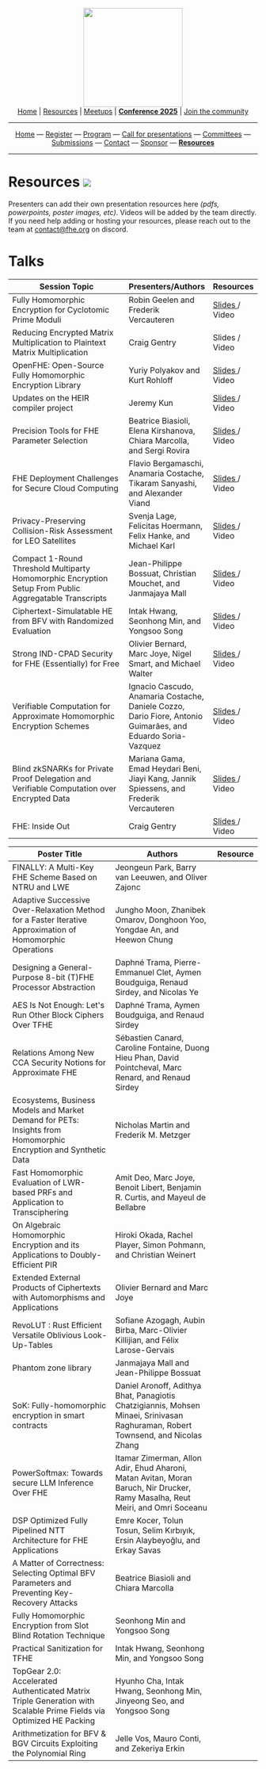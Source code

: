 <!-- Main header navigation -->
<p align="center">
  <img width="200" src="https://user-images.githubusercontent.com/5758427/180978488-db825482-5a58-4c7c-9589-c494a6f0be04.png"><br/>
  <a href="https://fhe-org.github.io">Home</a> | <a href="https://fhe-org.github.io/resources">Resources</a> | <a href="https://fhe-org.github.io/meetups/">Meetups</a> | <a href="https://fhe-org.github.io/conferences/conference-2025/"><b>Conference 2025</b></a> | <a href="https://fhe-org.github.io/community">Join the community</a>
</p>
<hr/>
<!-- /Main header navigation -->

<!-- Header conference 2025 links -->
<p align="center">
  <a href="https://fhe-org.github.io/conferences/conference-2025/">Home</a>
  —
  <a href="https://lu.ma/fhe-org-conference-2025-tickets">Register</a>
  —
  <a href="https://fhe-org.github.io/conferences/conference-2025/program">Program</a>
  —
  <a href="https://fhe-org.github.io/conferences/conference-2025/call-for-presentations">Call for presentations</a>
  —
  <a href="https://fhe-org.github.io/conferences/conference-2025/committees">Committees</a>
  —
  <a href="https://fhe-org.github.io/conferences/conference-2025/submissions">Submissions</a>
  —
  <a href="https://fhe-org.github.io/conferences/conference-2025/contact">Contact</a>
  —
  <a href="https://fhe-org.github.io/conferences/conference-2025/sponsor">Sponsor</a>
  —
  <a href="https://fhe-org.github.io/conferences/conference-2025/resources"><b>Resources</b></a>
</p>
<hr/>
<!-- /Header conference 2025 links -->



# Resources [<img src="https://img.shields.io/badge/Edit%20this%20page%20on-Github-lightgrey?style=flat-square">](https://github.com/FHE-org/fhe-org.github.io/edit/main/conferences/conference-2023/resources.md)

Presenters can add their own presentation resources here *(pdfs, powerpoints, poster images, etc)*. Videos will be added by the team directly. If you need help adding or hosting your resources, please reach out to the team at contact@fhe.org on discord.

# Talks

<table>
<thead>
  <tr>
      <th data-sortas="case-insensitive" width="50%">Session Topic</th>
      <th data-sortas="case-insensitive">Presenters/Authors</th>
      <th data-sortas="case-insensitive">Resources</th>
  </tr>
</thead>

<tr>
    <td>Fully Homomorphic Encryption for Cyclotomic Prime Moduli</td>
    <td>Robin Geelen and Frederik Vercauteren</td>
    <td>
      <a href="https://github.com/user-attachments/files/19463977/FHE_org_GBFV.pdf">
        Slides
      </a> /
      <a>
        Video
      </a>
   </td>
</tr>



<tr>
    <td>Reducing Encrypted Matrix Multiplication to Plaintext Matrix Multiplication</td>
    <td>Craig Gentry</td>
    <td>
      <a>
        Slides
      </a> / 
      <a>
        Video
      </a>
   </td>
</tr>



<tr>
    <td>OpenFHE: Open-Source Fully Homomorphic Encryption Library</td>
    <td>Yuriy Polyakov and Kurt Rohloff</td>
    <td>
      <a href="https://github.com/user-attachments/files/19475930/OPENFHE-2025.pdf">
        Slides
      </a> /
      <a>
        Video
      </a>
   </td>
</tr>



<tr>
    <td>Updates on the HEIR compiler project</td>
    <td>Jeremy Kun</td>
    <td>
      <a href="https://github.com/user-attachments/files/19464051/HEIR.Community.Update.2025-1.pdf">
        Slides
      </a> /
      <a>
        Video
      </a>
   </td>
</tr>


<tr>
    <td>Precision Tools for FHE Parameter Selection</td>
    <td>Beatrice Biasioli, Elena Kirshanova, Chiara Marcolla, and Sergi Rovira</td>
    <td>
      <a href="https://github.com/user-attachments/files/19464088/slides_tool_security.pdf">
        Slides
      </a> /
      <a>
        Video
      </a>
   </td>
</tr>

<tr>
    <td>FHE Deployment Challenges for Secure Cloud Computing</td>
    <td>Flavio Bergamaschi, Anamaria Costache, Tikaram Sanyashi, and Alexander Viand</td>
    <td>
      <a href="https://github.com/user-attachments/files/19464129/FHE.Deployment.Challenges.-.final.draft.3.pdf">
        Slides
      </a> /
      <a>
        Video
      </a>
   </td>
</tr>


<tr>
    <td>Privacy-Preserving Collision-Risk Assessment for LEO Satellites</td>
    <td>Svenja Lage, Felicitas Hoermann, Felix Hanke, and Michael Karl</td>
    <td>
      <a href="https://github.com/user-attachments/files/19464144/Privacy-Prserving_Collision-Risk_Assessment_for_LEO_Satellites.pdf">
        Slides 
      </a> /
      <a>
        Video
      </a>
   </td>
</tr>



<tr>
    <td>Compact 1-Round Threshold Multiparty Homomorphic Encryption Setup From Public Aggregatable Transcripts</td>
    <td>Jean-Philippe Bossuat, Christian Mouchet, and Janmajaya Mall</td>
    <td>
      <a href="https://github.com/user-attachments/files/19464170/1425_Bossuat_Bouchet_Mall.pdf">
        Slides 
      </a> /
      <a>
        Video
      </a>
   </td>
</tr>




<tr>
    <td>Ciphertext-Simulatable HE from BFV with Randomized Evaluation</td>
    <td>Intak Hwang, Seonhong Min, and Yongsoo Song</td>
    <td>
      <a href="https://github.com/user-attachments/files/19464485/FHEorg.SimCT.final.2.pdf">
        Slides
      </a> /
      <a>
        Video
      </a>
   </td>
</tr>


<tr>
    <td>Strong IND-CPAD Security for FHE (Essentially) for Free</td>
    <td>Olivier Bernard, Marc Joye, Nigel Smart, and Michael Walter</td>
    <td>
      <a href="https://github.com/user-attachments/files/19464405/1545_JOYE.pdf">
        Slides
      </a> /
      <a>
        Video
      </a>
   </td>
</tr>


<tr>
    <td>Verifiable Computation for Approximate Homomorphic Encryption Schemes</td>
    <td>Ignacio Cascudo, Anamaria Costache, Daniele Cozzo, Dario Fiore, Antonio Guimarães, and Eduardo Soria-Vazquez</td>
    <td>
      <a href="https://github.com/user-attachments/files/19464429/1610_Guimaraes.pdf">
        Slides
      </a> /
      <a>
        Video
      </a>
   </td>
</tr>



<tr>
    <td>Blind zkSNARKs for Private Proof Delegation and Verifiable Computation over Encrypted Data</td>
    <td>Mariana Gama, Emad Heydari Beni, Jiayi Kang, Jannik Spiessens, and Frederik Vercauteren</td>
    <td>
      <a href="https://github.com/user-attachments/files/19464447/1635_KANG.pdf">
        Slides
      </a> /
      <a>
        Video
      </a>
   </td>
</tr>


<tr>
    <td>FHE: Inside Out </td>
    <td>Craig Gentry</td>
    <td>
      <a href="https://github.com/user-attachments/files/19464528/FHE.org.Keynote.Craig.pdf">
        Slides
      </a> /
        <a>
        Video
        </a>
   </td>
</tr>

</table>



| Poster Title | Authors | Resource |
|------------|---------|--------|
| FINALLY: A Multi-Key FHE Scheme Based on NTRU and LWE | Jeongeun Park, Barry van Leeuwen, and Oliver Zajonc | |
| Adaptive Successive Over-Relaxation Method for a Faster Iterative Approximation of Homomorphic Operations | Jungho Moon, Zhanibek Omarov, Donghoon Yoo, Yongdae An, and Heewon Chung |
| Designing a General-Purpose 8-bit (T)FHE Processor Abstraction | Daphné Trama, Pierre-Emmanuel Clet, Aymen Boudguiga, Renaud Sirdey, and Nicolas Ye |
| AES Is Not Enough: Let's Run Other Block Ciphers Over TFHE | Daphné Trama, Aymen Boudguiga, and Renaud Sirdey |
| Relations Among New CCA Security Notions for Approximate FHE | Sébastien Canard, Caroline Fontaine, Duong Hieu Phan, David Pointcheval, Marc Renard, and Renaud Sirdey |
| Ecosystems, Business Models and Market Demand for PETs: Insights from Homomorphic Encryption and Synthetic Data | Nicholas Martin and Frederik M. Metzger |
| Fast Homomorphic Evaluation of LWR-based PRFs and Application to Transciphering | Amit Deo, Marc Joye, Benoit Libert, Benjamin R. Curtis, and Mayeul de Bellabre |
| On Algebraic Homomorphic Encryption and its Applications to Doubly-Efficient PIR | Hiroki Okada, Rachel Player, Simon Pohmann, and Christian Weinert |
| Extended External Products of Ciphertexts with Automorphisms and Applications | Olivier Bernard and Marc Joye |
| RevoLUT : Rust Efficient Versatile Oblivious Look-Up-Tables | Sofiane Azogagh, Aubin Birba, Marc-Olivier Killijian, and Félix Larose-Gervais |
| Phantom zone library | Janmajaya Mall and Jean-Philippe Bossuat |
| SoK: Fully-homomorphic encryption in smart contracts | Daniel Aronoff, Adithya Bhat, Panagiotis Chatzigiannis, Mohsen Minaei, Srinivasan Raghuraman, Robert Townsend, and Nicolas Zhang |
| PowerSoftmax: Towards secure LLM Inference Over FHE | Itamar Zimerman, Allon Adir, Ehud Aharoni, Matan Avitan, Moran Baruch, Nir Drucker, Ramy Masalha, Reut Meiri, and Omri Soceanu |
| DSP Optimized Fully Pipelined NTT Architecture for FHE Applications | Emre Kocer, Tolun Tosun, Selim Kırbıyık, Ersin Alaybeyoğlu, and Erkay Savas |
| A Matter of Correctness: Selecting Optimal BFV Parameters and Preventing Key-Recovery Attacks | Beatrice Biasioli and Chiara Marcolla |
| Fully Homomorphic Encryption from Slot Blind Rotation Technique | Seonhong Min and Yongsoo Song |
| Practical Sanitization for TFHE | Intak Hwang, Seonhong Min, and Yongsoo Song |
| TopGear 2.0: Accelerated Authenticated Matrix Triple Generation with Scalable Prime Fields via Optimized HE Packing | Hyunho Cha, Intak Hwang, Seonhong Min, Jinyeong Seo, and Yongsoo Song |
| Arithmetization for BFV & BGV Circuits Exploiting the Polynomial Ring | Jelle Vos, Mauro Conti, and Zekeriya Erkin |


